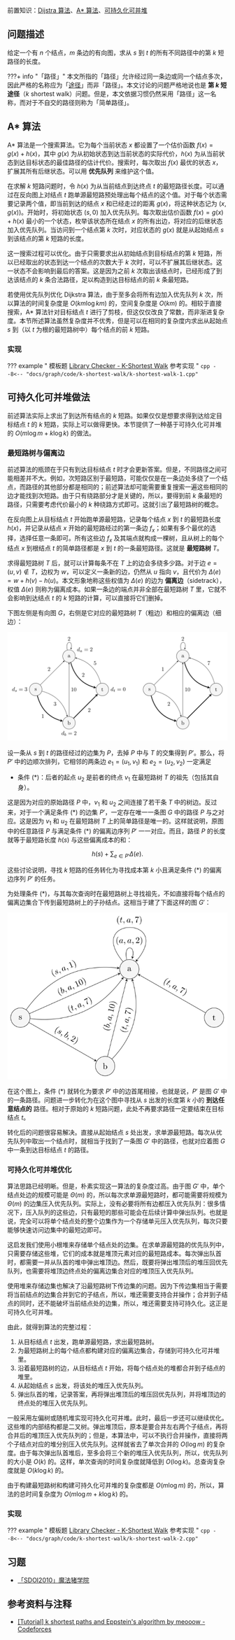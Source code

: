 前置知识：[Dijstra 算法](./shortest-path.md#dijkstra-算法)、[A\* 算法](../search/astar.md)、[可持久化可并堆](../ds/persistent-heap.md)

## 问题描述

给定一个有 $n$ 个结点，$m$ 条边的有向图，求从 $s$ 到 $t$ 的所有不同路径中的第 $k$ 短路径的长度。

???+ info "「路径」"
    本文所指的「路径」允许经过同一条边或同一个结点多次，因此严格的名称应为「[途径](./concept.md#路径)」而非「路径」。本文讨论的问题严格地说也是 **第 $k$ 短途径**（$k$ shortest walk）问题。但是，本文依据习惯仍然采用「路径」这一名称，而对于不自交的路径则称为「简单路径」。

## A\* 算法

A\* 算法是一个搜索算法。它为每个当前状态 $x$ 都设置了一个估价函数 $f(x)=g(x)+h(x)$，其中 $g(x)$ 为从初始状态到达当前状态的实际代价，$h(x)$ 为从当前状态到达目标状态的最佳路径的估计代价。搜索时，每次取出 $f(x)$ 最优的状态 $x$，扩展其所有后继状态。可以用 **优先队列** 来维护这个值。

在求解 $k$ 短路问题时，令 $h(x)$ 为从当前结点到达终点 $t$ 的最短路径长度。可以通过在反向图上对结点 $t$ 跑单源最短路预处理出每个结点的这个值。对于每个状态需要记录两个值，即当前到达的结点 $x$ 和已经走过的距离 $g(x)$，将这种状态记为 $(x,g(x))$。开始时，将初始状态 $(s,0)$ 加入优先队列。每次取出估价函数 $f(x)=g(x)+h(x)$ 最小的一个状态，枚举该状态所在结点 $x$ 的所有出边，将对应的后继状态加入优先队列。当访问到一个结点第 $k$ 次时，对应状态的 $g(x)$ 就是从起始结点 $s$ 到该结点的第 $k$ 短路的长度。

这一搜索过程可以优化。由于只需要求出从初始结点到目标结点的第 $k$ 短路，所以已经取出的状态到达一个结点的次数大于 $k$ 次时，可以不扩展其后继状态。这一状态不会影响到最后的答案。这是因为之前 $k$ 次取出该结点时，已经形成了到达该结点的 $k$ 条合法路径，足以构造到达目标结点的前 $k$ 条最短路。

若使用优先队列优化 Dijkstra 算法，由于至多会将所有边加入优先队列 $k$ 次，所以算法的时间复杂度是 $O(km\log km)$ 的，空间复杂度是 $O(km)$ 的。相较于直接搜索，A\* 算法针对目标结点 $t$ 进行了剪枝，但这仅仅改良了常数，而非渐进复杂度。本节所述算法虽然复杂度并不优秀，但是可以在相同的复杂度内求出从起始点 $s$ 到（以 $t$ 为根的最短路树中）每个结点的前 $k$ 短路。

### 实现

??? example " 模板题 [Library Checker - K-Shortest Walk](https://judge.yosupo.jp/problem/k_shortest_walk) 参考实现 "
    ```cpp
    --8<-- "docs/graph/code/k-shortest-walk/k-shortest-walk-1.cpp"
    ```

## 可持久化可并堆做法

前述算法实际上求出了到达所有结点的 $k$ 短路。如果仅仅是想要求得到达给定目标结点 $t$ 的 $k$ 短路，实际上可以做得更快。本节提供了一种基于可持久化可并堆的 $O(m\log m+k\log k)$ 的做法。

### 最短路树与偏离边

前述算法的瓶颈在于只有到达目标结点 $t$ 时才会更新答案。但是，不同路径之间可能相差并不大。例如，次短路区别于最短路，可能仅仅是在一条边处多绕了一个结点，而路径的其他部分都是相同的；前述算法却可能需要重复搜索一遍这些相同的边才能找到次短路。由于只有绕路部分才是关键的，所以，要得到前 $k$ 条最短的路径，只需要考虑代价最小的 $k$ 种绕路方式即可。这就引出了最短路树的概念。

在反向图上从目标结点 $t$ 开始跑单源最短路，记录每个结点 $x$ 到 $t$ 的最短路长度 $h(x)$，并记录从结点 $x$ 开始的最短路经过的第一条边 $f_x$；如果有多个最优的选择，选择任意一条即可。所有这些边 $f_x$ 及其端点就构成一棵树，且从树上的每个结点 $x$ 到根结点 $t$ 的简单路径都是 $x$ 到 $t$ 的一条最短路径。这就是 **最短路树**  $T$。

求得最短路树 $T$ 后，就可以计算每条不在 $T$ 上的边会多绕多少路。对于边 $e=(u,v)\notin T$，边权为 $w$，可以定义一条新的边，仍然从 $u$ 指向 $v$，且代价为 $\Delta(e)=w + h(v) - h(u)$。本文形象地称这些权值为 $\Delta(e)$ 的边为 **偏离边**（sidetrack），权值 $\Delta(e)$ 则称为偏离成本。如果一条边的端点并非全部在最短路树 $T$ 里，它就不会影响到达结点 $t$ 的 $k$ 短路的计算，可以直接将它们删掉。

下图左侧是有向图 $G$，右侧是它对应的最短路树 $T$（粗边）和相应的偏离边（细边）：

![](./images/k-shortest-path-1.svg)

设一条从 $s$ 到 $t$ 的路径经过的边集为 $P$，去掉 $P$ 中与 $T$ 的交集得到 $P'$。那么，将 $P'$ 中的边顺次排列，它相邻的两条边 $e_1=(u_1,v_1)$ 和 $e_2=(u_2,v_2)$ 一定满足

-   条件 $(*)$：后者的起点 $u_2$ 是前者的终点 $v_1$ 在最短路树 $T$ 的祖先（包括其自身）。

这是因为对应的原始路径 $P$ 中，$v_1$ 和 $u_2$ 之间连接了若干条 $T$ 中的树边。反过来，对于一个满足条件 $(*)$ 的边集 $P'$，一定存在唯一一条图 $G$ 中的路径 $P$ 与之对应。这是因为 $v_1$ 和 $u_2$ 在最短路树 $T$ 上的简单路径是唯一的。这样就说明，原图中的任意路径 $P$ 与满足条件 $(*)$ 的偏离边序列 $P'$ 一一对应。而且，路径 $P$ 的长度就等于最短路长度 $h(s)$ 与这些偏离成本的和：

$$
h(s)+\sum_{e\in P'}\Delta(e).
$$

这些讨论说明，寻找 $k$ 短路的任务转化为寻找成本第 $k$ 小且满足条件 $(*)$ 的偏离边序列 $P'$ 的任务。

为处理条件 $(*)$，与其每次查询时在最短路树上寻找祖先，不如直接将每个结点的偏离边集合下传到最短路树上的子孙结点。这相当于建了下面这样的图 $G'$：

![](./images/k-shortest-path-2.svg)

在这个图上，条件 $(*)$ 就转化为要求 $P'$ 中的边首尾相接，也就是说，$P'$ 是图 $G'$ 中的一条路径。问题进一步转化为在这个图中寻找从 $s$ 出发的长度第 $k$ 小的 **到达任意结点的** 路径。相对于原始的 $k$ 短路问题，此处不再要求路径一定要结束在目标结点 $t$。

转化后的问题很容易解决。直接从起始结点 $s$ 处出发，求单源最短路。每次从优先队列中取出一个结点时，就相当于找到了一条图 $G'$ 中的路径，也就对应着图 $G$ 中一条到达目标结点 $t$ 的路径。

### 可持久化可并堆优化

算法思路已经明晰。但是，朴素实现这一算法的复杂度过高。由于图 $G'$ 中，单个结点处边的规模可能是 $\Theta(m)$ 的，所以每次求单源最短路时，都可能需要将规模为 $\Theta(m)$ 的边集压入优先队列。实际上，没有必要将所有边都压入优先队列：很多情况下，压入队列的这些边，只有最短的那些可能会在后续计算中弹出队列。也就是说，完全可以将单个结点处的整个边集作为一个存储单元压入优先队列，每次只要能够快速访问边集中的最短边即可。

这启发我们使用小根堆来存储单个结点处的边集。在求单源最短路的优先队列中，只需要存储这些堆，它们的成本就是堆顶元素对应的最短路成本。每次弹出队首时，都需要一并从队首的堆中弹出堆顶边。然后，既要将弹出堆顶后的堆压回优先队列，也需要将堆顶边终点处的偏离边集合对应的堆顶压入优先队列。

使用堆来存储边集也解决了沿最短路树下传边集的问题。因为下传边集相当于需要将当前结点的边集合并到它的子结点，所以，堆还需要支持合并操作；合并到子结点的同时，还不能破坏当前结点处的边集，所以，堆还需要支持可持久化。这正是可持久化可并堆。

由此，就得到算法的完整过程：

1.  从目标结点 $t$ 出发，跑单源最短路，求出最短路树。
2.  为最短路树上的每个结点都构建对应的偏离边集合，存储到可持久化可并堆里。
3.  沿着最短路树的边，从目标结点 $t$ 开始，将每个结点处的堆都合并到子结点的堆里。
4.  从起始结点 $s$ 出发，将该处的堆压入优先队列。
5.  弹出队首的堆，记录答案，再将弹出堆顶后的堆压回优先队列，并将堆顶边的终点处的堆压入优先队列。

一般采用左偏树或随机堆实现可持久化可并堆。此时，最后一步还可以继续优化。这些堆的内部结构都是二叉树。弹出堆顶后，原本是要合并左右两个子结点，再将合并后的堆顶压入优先队列的；但是，本算法中，可以不执行合并操作，直接将两个子结点对应的堆分别压入优先队列。这样就省去了单次合并的 $O(\log m)$ 的复杂度。由于每次弹出队首堆后，至多会将三个新的堆压入优先队列，所以，优先队列的大小是 $O(k)$ 的。这样，单次查询的时间复杂度就降低到 $O(\log k)$。总查询复杂度就是 $O(k\log k)$ 的。

由于构建最短路树和构建可持久化可并堆的复杂度都是 $O(m\log m)$ 的，所以，算法的总时间复杂度为 $O(m\log m+k\log k)$ 的。

### 实现

??? example " 模板题 [Library Checker - K-Shortest Walk](https://judge.yosupo.jp/problem/k_shortest_walk) 参考实现 "
    ```cpp
    --8<-- "docs/graph/code/k-shortest-walk/k-shortest-walk-2.cpp"
    ```

## 习题

-   [「SDOI2010」魔法猪学院](https://www.luogu.com.cn/problem/P2483)

## 参考资料与注释

-   [\[Tutorial\] k shortest paths and Eppstein's algorithm by meooow - Codeforces](https://codeforces.com/blog/entry/102085)
